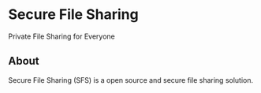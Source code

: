 # Secure File Sharing
Private File Sharing for Everyone

## About
Secure File Sharing (SFS) is a open source and secure file sharing solution.
